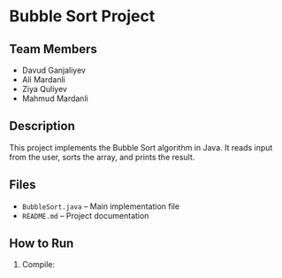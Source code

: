 # Bubble Sort Project
 
##  Team Members
- Davud Ganjaliyev
- Ali Mardanli
- Ziya Quliyev
- Mahmud Mardanli
 
##  Description
This project implements the Bubble Sort algorithm in Java. It reads input from the user, sorts the array, and prints the result.
 
##  Files
- `BubbleSort.java` – Main implementation file
- `README.md` – Project documentation
 
##  How to Run
1. Compile:
